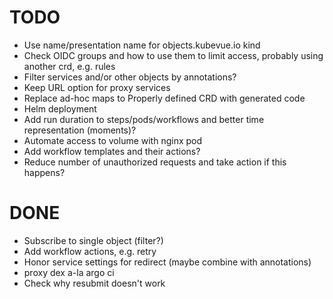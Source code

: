 # TODO

* Use name/presentation name for objects.kubevue.io kind
* Check OIDC groups and how to use them to limit access, probably using another crd, e.g. rules
* Filter services and/or other objects by annotations?
* Keep URL option for proxy services
* Replace ad-hoc maps to Properly defined CRD with generated code
* Helm deployment
* Add run duration to steps/pods/workflows and better time representation (moments)?
* Automate access to volume with nginx pod
* Add workflow templates and their actions?
* Reduce number of unauthorized requests and take action if this happens?

# DONE

* Subscribe to single object (filter?)
* Add workflow actions, e.g. retry
* Honor service settings for redirect (maybe combine with annotations)
* proxy dex a-la argo ci
* Check why resubmit doesn't work
